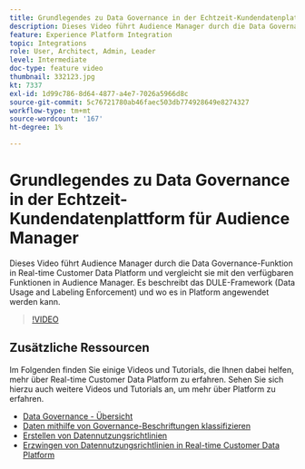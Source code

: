 ```yaml
---
title: Grundlegendes zu Data Governance in der Echtzeit-Kundendatenplattform für Audience Manager
description: Dieses Video führt Audience Manager durch die Data Governance-Funktion in Real-time Customer Data Platform und vergleicht sie mit den verfügbaren Funktionen in Audience Manager. Es beschreibt das DULE-Framework (Data Usage and Labeling Enforcement) und wo es in Platform angewendet werden kann.
feature: Experience Platform Integration
topic: Integrations
role: User, Architect, Admin, Leader
level: Intermediate
doc-type: feature video
thumbnail: 332123.jpg
kt: 7337
exl-id: 1d99c786-8d64-4877-a4e7-7026a5966d8c
source-git-commit: 5c76721780ab46faec503db774928649e8274327
workflow-type: tm+mt
source-wordcount: '167'
ht-degree: 1%

---
```


# Grundlegendes zu Data Governance in der Echtzeit-Kundendatenplattform für Audience Manager

Dieses Video führt Audience Manager durch die Data Governance-Funktion in Real-time Customer Data Platform und vergleicht sie mit den verfügbaren Funktionen in Audience Manager. Es beschreibt das DULE-Framework (Data Usage and Labeling Enforcement) und wo es in Platform angewendet werden kann.

>[!VIDEO](https://video.tv.adobe.com/v/332123/?quality=12&learn=on)

## Zusätzliche Ressourcen

Im Folgenden finden Sie einige Videos und Tutorials, die Ihnen dabei helfen, mehr über Real-time Customer Data Platform zu erfahren. Sehen Sie sich hierzu auch weitere Videos und Tutorials an, um mehr über Platform zu erfahren.

* [Data Governance - Übersicht](https://experienceleague.adobe.com/docs/platform-learn/tutorials/data-governance/understanding-data-governance.html?lang=en#data-governance)
* [Daten mithilfe von Governance-Beschriftungen klassifizieren](https://experienceleague.adobe.com/docs/platform-learn/tutorials/data-governance/classify-data-using-governance-labels.html?lang=en#data-governance)
* [Erstellen von Datennutzungsrichtlinien](https://experienceleague.adobe.com/docs/platform-learn/tutorials/data-governance/create-data-usage-policies.html?lang=en#data-governance)
* [Erzwingen von Datennutzungsrichtlinien in Real-time Customer Data Platform](https://experienceleague.adobe.com/docs/platform-learn/tutorials/data-governance/enforce-data-usage-policies-in-real-time-cdp.html?lang=en#data-governance)
